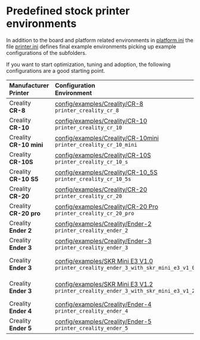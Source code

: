 # Predefined stock printer environments
In addition to the board and platform related environments in [platform.ini](../../platformio.ini) the file [printer.ini](printer.ini) defines final example environments picking up example configurations of the subfolders.

If you want to start optimization, tuning and adoption, the following configurations are a good starting point.

  | Manufacturer<br />Printer | Configuration<br />Environment | Description<br />Motherboard |
  | :------------------------ | :----------------------------- | :--------------------------- |
  | Creality<br />__CR-8__ | [config/examples/Creality/CR-8](Creality/CR-8)<br />`printer_creality_cr_8` | [Creality](Creality) __[Ramps](../../Marlin/src/pins/ramps/pins_RAMPS_ENDER_4.h)__ (w/ A4988)<br />`BOARD_RAMPS_ENDER_4` |
  | Creality<br />__CR-10__ | [config/examples/Creality/CR-10](Creality/CR-10)<br />`printer_creality_cr_10` | [Creality](Creality) __[Melzi](../../Marlin/src/pins/sanguino/pins_MELZI_CREALITY.h)__ (w/ A4988)<br />`BOARD_MELZI_CREALITY` |
  | Creality<br />__CR-10 mini__ | [config/examples/Creality/CR-10mini](Creality/CR-10mini)<br />`printer_creality_cr_10_mini` | [Creality](Creality) __[Melzi](../../Marlin/src/pins/sanguino/pins_MELZI_CREALITY.h)__ (w/ A4988)<br />`BOARD_MELZI_CREALITY` |
  | Creality<br />__CR-10S__ | [config/examples/Creality/CR-10S](Creality/CR-10S)<br />`printer_creality_cr_10_s` | [Creality](Creality) __[Ramps](../../Marlin/src/pins/ramps/pins_BOARD_RAMPS_CREALITY.h)__ (w/ A4988)<br />`BOARD_RAMPS_CREALITY` |
  | Creality<br />__CR-10 S5__ | [config/examples/Creality/CR-10_5S](Creality/CR-10%5FS5)<br />`printer_creality_cr_10_5s` | [Creality](Creality) __[Ramps](../../Marlin/src/pins/ramps/pins_BOARD_RAMPS_CREALITY.h)__ (w/ A4988)<br />`BOARD_RAMPS_CREALITY` |
  | Creality<br />__CR-20__ | [config/examples/Creality/CR-20](Creality/CR-20)<br />`printer_creality_cr_20` | [Creality](Creality) __[Ramps](../../Marlin/src/pins/ramps/pins_BOARD_RAMPS_14_EFB.h)__ (w/ A4988)<br />`BOARD_RAMPS_14_EFB` |
  | Creality<br />__CR-20 pro__ | [config/examples/Creality/CR-20 Pro](Creality/CR-20%20Pro)<br />`printer_creality_cr_20_pro` | [Creality](Creality) __[Ramps](../../Marlin/src/pins/ramps/pins_BOARD_RAMPS_14_EFB.h)__ (w/ A4988)<br />`BOARD_RAMPS_14_EFB` |
  | Creality<br />__Ender 2__ | [config/examples/Creality/Ender-2](Creality/Ender-2)<br />`printer_creality_ender_2` | [Creality](Creality) __[Melzi](../../Marlin/src/pins/sanguino/pins_MELZI_CREALITY.h)__ (w/ A4988)<br />`BOARD_MELZI_CREALITY` |
  | Creality<br />__Ender 3__ | [config/examples/Creality/Ender-3](Creality/Ender-3)<br />`printer_creality_ender_3` | [Creality](Creality) __[Melzi](../../Marlin/src/pins/sanguino/pins_MELZI_CREALITY.h)__ (w/ A4988)<br />`BOARD_MELZI_CREALITY` |
  | Creality<br />__Ender 3__ | [config/examples/SKR Mini E3 V1.0](BigTreeTech/SKR%20Mini%20E3%201.0)<br />`printer_creality_ender_3_with_skr_mini_e3_v1_0` | [Bigtreetech](BigTreeTech) __[SKR Mini E3 1.0](../../Marlin/src/pins/stm32/pins_BTT_SKR_MINI_E3_V1_0.h)__ (w/ TMC2209)<br />`BOARD_BTT_SKR_MINI_E3_V1_0` |
  | Creality<br />__Ender 3__ | [config/examples/SKR Mini E3 V1.2](BigTreeTech/SKR%20Mini%20E3%201.2)<br />`printer_creality_ender_3_with_skr_mini_e3_v1_2` | [Bigtreetech](Bigtreetech) __[SKR Mini E3 1.2](../../Marlin/src/pins/stm32/pins_BTT_SKR_MINI_E3_V1_2.h)__ (w/ TMC2209)<br />`BOARD_BTT_SKR_MINI_E3_V1_2` |
  | Creality<br />__Ender 4__ | [config/examples/Creality/Ender-4](Creality/Ender-4)<br />`printer_creality_ender_4` | [Creality](Creality) __[Ramps](../../Marlin/src/pins/ramps/pins_RAMPS_ENDER_4.h)__ (w/ A4988)<br />`BOARD_RAMPS_ENDER_4` |
  | Creality<br />__Ender 5__ | [config/examples/Creality/Ender-5](Creality/Ender-5)<br />`printer_creality_ender_5` | [Creality](Creality) __[Melzi](../../Marlin/src/pins/sanguino/pins_MELZI_CREALITY.h)__ (w/ A4988)<br />`BOARD_MELZI_CREALITY` |
